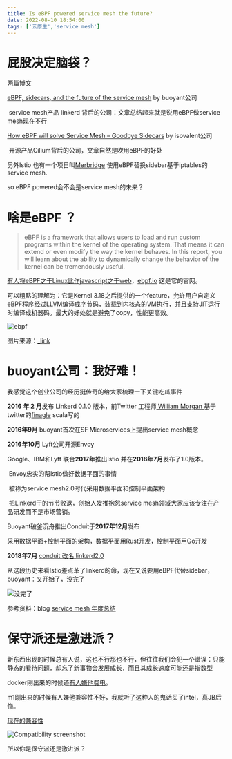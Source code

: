 ```yaml
---
title: Is eBPF powered service mesh the future?
date: 2022-08-10 18:54:00
tags: ['云原生','service mesh']
---
```




# 屁股决定脑袋？

两篇博文

[eBPF, sidecars, and the future of the service mesh](https://buoyant.io/blog/ebpf-sidecars-and-the-future-of-the-service-mesh) by buoyant公司 

​	service mesh产品 linkerd 背后的公司：文章总结起来就是说用eBPF做service mesh现在不行

[How eBPF will solve Service Mesh – Goodbye Sidecars](https://isovalent.com/blog/post/2021-12-08-ebpf-servicemesh/) by isovalent公司

​	开源产品Cilium背后的公司，文章自然是吹用eBPF的好处

另外Istio 也有一个项目叫[Merbridge](https://istio.io/latest/blog/2022/merbridge/) 使用eBPF替换sidebar基于iptables的service mesh.

so eBPF powered会不会是service mesh的未来？



# 啥是eBPF ？

> eBPF is a framework that allows users to load and run custom programs within the kernel of the operating system. That means it can extend or even modify the way the kernel behaves. In this report, you will learn about the ability to dynamically change the behavior of the kernel can be tremendously useful.

[有人将eBPF之于Linux比作javascript之于web](https://www.youtube.com/watch?v=f-oTe-dmfyI&t=507s)，[ebpf.io](https://ebpf.io/) 这是它的官网。

可以粗略的理解为：它是Kernel 3.18之后提供的一个feature，允许用户自定义eBPF程序经过LLVM编译成字节码，装载到内核态的VM执行，并且支持JIT运行时编译成机器码。最大的好处就是避免了copy，性能更高效。

![ebpf](../img/ebpf.png)

图片来源：[_link](https://www.ebpf.top/post/ebpf_and_go/)



# buoyant公司：我好难！

我感觉这个创业公司的经历挺传奇的给大家梳理一下关键吃瓜事件

**2016 年 2 月**发布 Linkerd   0.1.0 版本，前Twitter 工程师[ William Morgan ](https://twitter.com/wm) 基于twitter的[finagle](https://twitter.github.io/finagle/) scala写的

**2016年9月** buoyant首次在SF Microservices上提出service mesh概念

**2016年10月** Lyft公司开源Envoy

Google、IBM和Lyft 联合**2017年**推出Istio 并在**2018年7月**发布了1.0版本。

​	Envoy忠实的帮Istio做好数据平面的事情

​	被称为service mesh2.0时代采用数据平面和控制平面架构

​	把Linkerd干的节节败退，创始人发推抱怨service mesh领域大家应该专注在产品研发而不是市场营销。

Buoyant破釜沉舟推出Conduit于**2017年12月**发布

​	采用数据平面+控制平面的架构，数据平面用Rust开发，控制平面用Go开发

**2018年7月** [conduit 改名 linkerd2.0](https://linkerd.io/2018/07/06/conduit-0-5-and-the-future/)



从这段历史来看Istio差点革了linkerd的命，现在又说要用eBPF代替sidebar，buoyant：又开始了，没完了

![没完了](../img/noend.gif)



参考资料：blog [service mesh 年度总结](https://skyao.io/publication/)



# 保守派还是激进派？

新东西出现的时候总有人说，这也不行那也不行，但往往我们会犯一个错误：只能静态的看待问题，却忘了新事物会发展成长，而且其成长速度可能还是指数型

docker刚出来的时候还[有人嫌他费电](http://www.ifuun.com/a2017552068121/)。

m1刚出来的时候有人嫌他兼容性不好，我就听了这种人的鬼话买了intel，真JB后悔。

[现在的兼容性](https://doesitarm.com/)

![Compatibility screenshot](../img/compatibility-screenshot.png)

所以你是保守派还是激进派？
